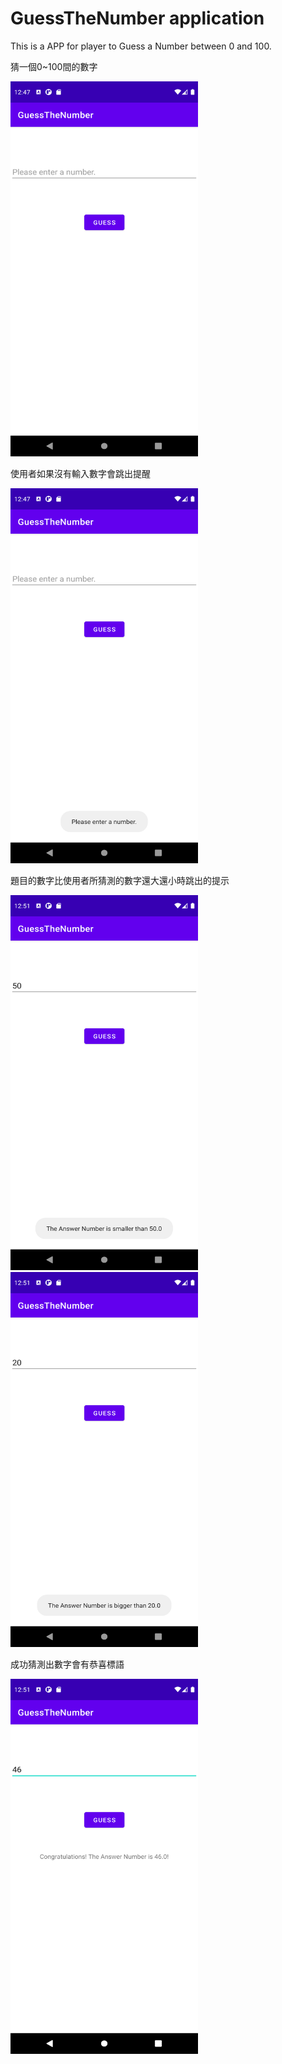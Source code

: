 # GuessTheNumber application

This is a APP for player to Guess a Number between 0 and 100.

猜一個0~100間的數字

<img src="/GuessTheNumber/GuessTheNumber1.png"  height="600" width="300">

使用者如果沒有輸入數字會跳出提醒

<img src="/GuessTheNumber/GuessTheNumber2.png"  height="600" width="300">

題目的數字比使用者所猜測的數字還大還小時跳出的提示

<img src="/GuessTheNumber/GuessTheNumber3.png"  height="600" width="300">
<img src="/GuessTheNumber/GuessTheNumber4.png"  height="600" width="300">

成功猜測出數字會有恭喜標語

<img src="/GuessTheNumber/GuessTheNumber5.png"  height="600" width="300">
